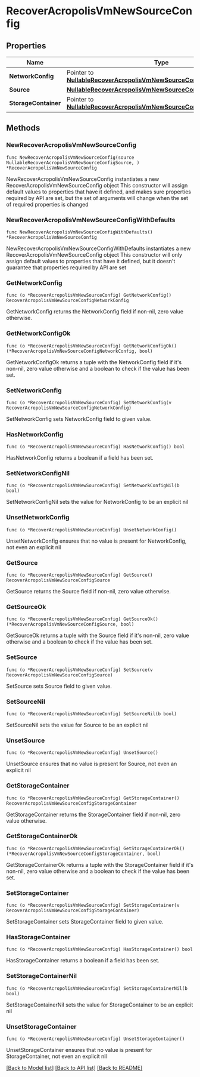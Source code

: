 # RecoverAcropolisVmNewSourceConfig

## Properties

Name | Type | Description | Notes
------------ | ------------- | ------------- | -------------
**NetworkConfig** | Pointer to [**NullableRecoverAcropolisVmNewSourceConfigNetworkConfig**](RecoverAcropolisVmNewSourceConfigNetworkConfig.md) |  | [optional] 
**Source** | [**NullableRecoverAcropolisVmNewSourceConfigSource**](RecoverAcropolisVmNewSourceConfigSource.md) |  | 
**StorageContainer** | Pointer to [**NullableRecoverAcropolisVmNewSourceConfigStorageContainer**](RecoverAcropolisVmNewSourceConfigStorageContainer.md) |  | [optional] 

## Methods

### NewRecoverAcropolisVmNewSourceConfig

`func NewRecoverAcropolisVmNewSourceConfig(source NullableRecoverAcropolisVmNewSourceConfigSource, ) *RecoverAcropolisVmNewSourceConfig`

NewRecoverAcropolisVmNewSourceConfig instantiates a new RecoverAcropolisVmNewSourceConfig object
This constructor will assign default values to properties that have it defined,
and makes sure properties required by API are set, but the set of arguments
will change when the set of required properties is changed

### NewRecoverAcropolisVmNewSourceConfigWithDefaults

`func NewRecoverAcropolisVmNewSourceConfigWithDefaults() *RecoverAcropolisVmNewSourceConfig`

NewRecoverAcropolisVmNewSourceConfigWithDefaults instantiates a new RecoverAcropolisVmNewSourceConfig object
This constructor will only assign default values to properties that have it defined,
but it doesn't guarantee that properties required by API are set

### GetNetworkConfig

`func (o *RecoverAcropolisVmNewSourceConfig) GetNetworkConfig() RecoverAcropolisVmNewSourceConfigNetworkConfig`

GetNetworkConfig returns the NetworkConfig field if non-nil, zero value otherwise.

### GetNetworkConfigOk

`func (o *RecoverAcropolisVmNewSourceConfig) GetNetworkConfigOk() (*RecoverAcropolisVmNewSourceConfigNetworkConfig, bool)`

GetNetworkConfigOk returns a tuple with the NetworkConfig field if it's non-nil, zero value otherwise
and a boolean to check if the value has been set.

### SetNetworkConfig

`func (o *RecoverAcropolisVmNewSourceConfig) SetNetworkConfig(v RecoverAcropolisVmNewSourceConfigNetworkConfig)`

SetNetworkConfig sets NetworkConfig field to given value.

### HasNetworkConfig

`func (o *RecoverAcropolisVmNewSourceConfig) HasNetworkConfig() bool`

HasNetworkConfig returns a boolean if a field has been set.

### SetNetworkConfigNil

`func (o *RecoverAcropolisVmNewSourceConfig) SetNetworkConfigNil(b bool)`

 SetNetworkConfigNil sets the value for NetworkConfig to be an explicit nil

### UnsetNetworkConfig
`func (o *RecoverAcropolisVmNewSourceConfig) UnsetNetworkConfig()`

UnsetNetworkConfig ensures that no value is present for NetworkConfig, not even an explicit nil
### GetSource

`func (o *RecoverAcropolisVmNewSourceConfig) GetSource() RecoverAcropolisVmNewSourceConfigSource`

GetSource returns the Source field if non-nil, zero value otherwise.

### GetSourceOk

`func (o *RecoverAcropolisVmNewSourceConfig) GetSourceOk() (*RecoverAcropolisVmNewSourceConfigSource, bool)`

GetSourceOk returns a tuple with the Source field if it's non-nil, zero value otherwise
and a boolean to check if the value has been set.

### SetSource

`func (o *RecoverAcropolisVmNewSourceConfig) SetSource(v RecoverAcropolisVmNewSourceConfigSource)`

SetSource sets Source field to given value.


### SetSourceNil

`func (o *RecoverAcropolisVmNewSourceConfig) SetSourceNil(b bool)`

 SetSourceNil sets the value for Source to be an explicit nil

### UnsetSource
`func (o *RecoverAcropolisVmNewSourceConfig) UnsetSource()`

UnsetSource ensures that no value is present for Source, not even an explicit nil
### GetStorageContainer

`func (o *RecoverAcropolisVmNewSourceConfig) GetStorageContainer() RecoverAcropolisVmNewSourceConfigStorageContainer`

GetStorageContainer returns the StorageContainer field if non-nil, zero value otherwise.

### GetStorageContainerOk

`func (o *RecoverAcropolisVmNewSourceConfig) GetStorageContainerOk() (*RecoverAcropolisVmNewSourceConfigStorageContainer, bool)`

GetStorageContainerOk returns a tuple with the StorageContainer field if it's non-nil, zero value otherwise
and a boolean to check if the value has been set.

### SetStorageContainer

`func (o *RecoverAcropolisVmNewSourceConfig) SetStorageContainer(v RecoverAcropolisVmNewSourceConfigStorageContainer)`

SetStorageContainer sets StorageContainer field to given value.

### HasStorageContainer

`func (o *RecoverAcropolisVmNewSourceConfig) HasStorageContainer() bool`

HasStorageContainer returns a boolean if a field has been set.

### SetStorageContainerNil

`func (o *RecoverAcropolisVmNewSourceConfig) SetStorageContainerNil(b bool)`

 SetStorageContainerNil sets the value for StorageContainer to be an explicit nil

### UnsetStorageContainer
`func (o *RecoverAcropolisVmNewSourceConfig) UnsetStorageContainer()`

UnsetStorageContainer ensures that no value is present for StorageContainer, not even an explicit nil

[[Back to Model list]](../README.md#documentation-for-models) [[Back to API list]](../README.md#documentation-for-api-endpoints) [[Back to README]](../README.md)


